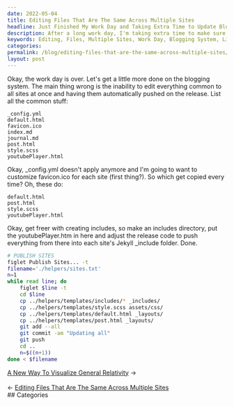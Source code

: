 ```yaml
---
date: 2022-05-04
title: Editing Files That Are The Same Across Multiple Sites
headline: Just Finished My Work Day and Taking Extra Time to Update Blogging System
description: After a long work day, I'm taking extra time to make sure my blogging system is up-to-date. I'm creating a list of common files to edit, as well as a list of files that need to be copied for each release. I'm also setting up an 'includes' directory and adjusting the release code to make sure everything is pushed properly. Ready to get your blogging system up-to-date? Read on to find out how!
keywords: Editing, Files, Multiple Sites, Work Day, Blogging System, List, Common Files, Edit, Copy, Release, Includes, Directory, Adjust, Push
categories: 
permalink: /blog/editing-files-that-are-the-same-across-multiple-sites/
layout: post
---
```



Okay, the work day is over. Let's get a little more done on the blogging
system. The main thing wrong is the inability to edit everything common to all
sites at once and having them automatically pushed on the release. List all the
common stuff:

    _config.yml
    default.html
    favicon.ico
    index.md
    journal.md
    post.html
    style.scss
    youtubePlayer.html

Okay, \_config.yml doesn't apply anymore and I'm going to want to customize
favicon.ico for each site (first thing?). So which get copied every time? Oh,
these do:

    default.html
    post.html
    style.scss
    youtubePlayer.html

Okay, get freer with creating includes, so make an includes directory, put the
youtubePlayer.htm in here and adjust the release code to push everything from
there into each site's Jekyll \_include folder. Done.

```bash
# PUBLISH SITES
figlet Publish Sites... -t
filename='./helpers/sites.txt'
n=1
while read line; do
    figlet $line -t
    cd $line
    cp ../helpers/templates/includes/* _includes/
    cp ../helpers/templates/style.scss assets/css/
    cp ../helpers/templates/default.html _layouts/
    cp ../helpers/templates/post.html _layouts/
    git add --all
    git commit -am "Updating all"
    git push
    cd ..
    n=$((n+1))
done < $filename
```
<div class="post-nav"><div class="post-nav-next"><a href="/blog/a-new-way-to-visualize-general-relativity">A New Way To Visualize General Relativity</a><span class="arrow">&nbsp;&rarr;</span></div> &nbsp; <div class="post-nav-prev"><span class="arrow">&larr;&nbsp;</span><a href="/blog/editing-files-that-are-the-same-across-multiple-sites">Editing Files That Are The Same Across Multiple Sites</a></div></div>
## Categories

<ul></ul>